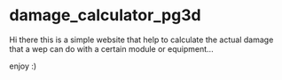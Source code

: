 # damage_calculator_pg3d
Hi there
this is a simple website that help to calculate the actual damage that a wep can do with a certain module or equipment...

enjoy :)
